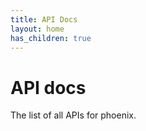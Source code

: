 ```yaml
---
title: API Docs
layout: home
has_children: true
---
```


# API docs
The list of all APIs for phoenix.

